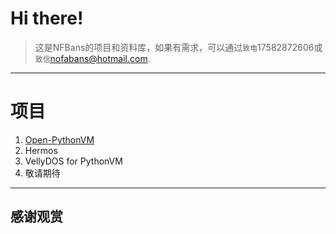 # Hi there!
> 这是NFBans的项目和资料库，如果有需求，可以通过`致电`17582872606或`致信`nofabans@hotmail.com.

---

# 项目
1. [Open-PythonVM](/nofabans.github.io/docs/Open-PythonVM/index.html)
2. Hermos
3. VellyDOS for PythonVM
4. 敬请期待

---

## 感谢观赏
